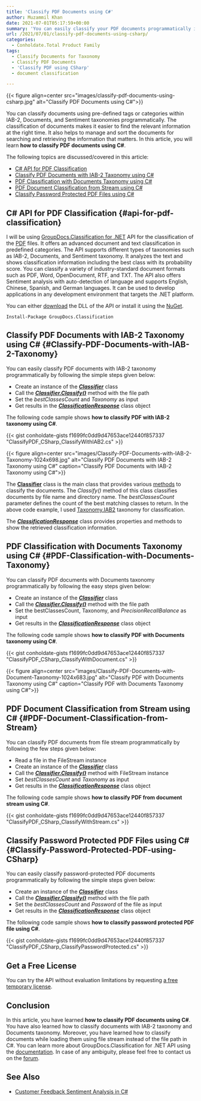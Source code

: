 ```yaml
---
title: 'Classify PDF Documents using C#'
author: Muzammil Khan
date: 2021-07-01T05:17:59+00:00
summary: 'You can easily classify your PDF documents programmatically in .NET applications. This article will be focusing on **how to classify PDF documents using C#**.'
url: /2021/07/01/classify-pdf-documents-using-csharp/
categories:
  - Conholdate.Total Product Family
tags:
  - Classify Documents for Taxonomy
  - Classify PDF Documents
  - 'Classify PDF using CSharp'
  - document classification

---
```



{{< figure align=center src="images/classify-pdf-documents-using-csharp.jpg" alt="Classify PDF Documents using C#">}}
 

You can classify documents using pre-defined tags or categories within IAB-2, Documents, and Sentiment taxonomies programmatically. The classification of documents makes it easier to find the relevant information at the right time. It also helps to manage and sort the documents for searching and retrieving the information that matters. In this article, you will learn **how to classify PDF documents using C#**.

The following topics are discussed/covered in this article:

  * [C# API for PDF Classification][2]
  * [Classify PDF Documents with IAB-2 Taxonomy using C#][3]
  * [PDF Classification with Documents Taxonomy using C#][4]
  * [PDF Document Classification from Stream using C#][5]
  * [Classify Password Protected PDF Files using C#][6]

## C# API for PDF Classification {#api-for-pdf-classification}

I will be using [GroupDocs.Classification for .NET][7] API for the classification of the [PDF][8] files. It offers an advanced document and text classification ‎in predefined categories. The API supports different types of taxonomies such as IAB-2, Documents, and Sentiment taxonomy. It analyzes the text and shows classification information including the best class with its probability score. You can classify a variety of industry-standard document formats such as PDF, Word, OpenDocument, RTF, and TXT. The API also offers Sentiment analysis with auto-detection of language and supports English, Chinese, Spanish, and German languages. It can be used to develop applications in any development environment that targets the .NET platform.

You can either [download][9] the DLL of the API or install it using the [NuGet][10].

```
Install-Package GroupDocs.Classification
```

## Classify PDF Documents with IAB-2 Taxonomy using C# {#Classify-PDF-Documents-with-IAB-2-Taxonomy}

You can easily classify PDF documents with IAB-2 taxonomy programmatically by following the simple steps given below:

  * Create an instance of the _[**Classifier**][11]_ class
  * Call the _[**Classifier.Classify()**][12]_ method with the file path
  * Set the _bestClassesCount_ and _Taxonomy_ as input
  * Get results in the _**[ClassificationResponse][13]**_ class object

The following code sample shows **how to classify PDF with IAB-2 taxonomy using C#**.

{{< gist conholdate-gists f1699fc0dd9d47653ace12440f857337 "ClassifyPDF_CSharp_ClassifyWithIAB2.cs" >}}

{{< figure align=center src="images/Classify-PDF-Documents-with-IAB-2-Taxonomy-1024x698.jpg" alt="Classify PDF Documents with IAB-2 Taxonomy using C#" caption="Classify PDF Documents with IAB-2 Taxonomy using C#">}}
 

The **[Classifier][11]** class is the main class that provides various [methods][15] to classify the documents. The _Classify()_ method of this class classifies documents by file name and directory name. The _bestClassesCount_ parameter defines the count of the best matching classes to return. In the above code example, I used [Taxonomy.IAB2][16] taxonomy for classification. 

The _**[ClassificationResponse][13]**_ class provides properties and methods to show the retrieved classification information.

## PDF Classification with Documents Taxonomy using C# {#PDF-Classification-with-Documents-Taxonomy}

You can classify PDF documents with Documents taxonomy programmatically by following the easy steps given below:

  * Create an instance of the _[**Classifier**][11]_ class
  * Call the _[**Classifier.Classify()**][12]_ method with the file path
  * Set the bestClassesCount, Taxonomy, and _PrecisionRecallBalance_ as input
  * Get results in the _**[ClassificationResponse][13]**_ class object

The following code sample shows **how to classify PDF with Documents taxonomy using C#**.

{{< gist conholdate-gists f1699fc0dd9d47653ace12440f857337 "ClassifyPDF_CSharp_ClassifyWithDocument.cs" >}}

{{< figure align=center src="images/Classify-PDF-Documents-with-Document-Taxonomy-1024x683.jpg" alt="Classify PDF with Documents Taxonomy using C#" caption="Classify PDF with Documents Taxonomy using C#">}}
 

## PDF Document Classification from Stream using C# {#PDF-Document-Classification-from-Stream}

You can classify PDF documents from file stream programmatically by following the few steps given below:

  * Read a file in the FileStream instance
  * Create an instance of the _[**Classifier**][11]_ class
  * Call the _[**Classifier.Classify()**][18]_ method with FileStream instance
  * Set _bestClassesCount_ and _Taxonomy_ as input
  * Get results in the _**[ClassificationResponse][13]**_ class object

The following code sample shows **how to classify PDF from document stream using C#**.

{{< gist conholdate-gists f1699fc0dd9d47653ace12440f857337 "ClassifyPDF_CSharp_ClassifyWithStream.cs" >}}

## Classify Password Protected PDF Files using C# {#Classify-Password-Protected-PDF-using-CSharp}

You can easily classify password-protected PDF documents programmatically by following the simple steps given below:

  * Create an instance of the _[**Classifier**][11]_ class
  * Call the _[**Classifier.Classify()**][12]_ method with the file path
  * Set the _bestClassesCount_ and _Password_ of the file as input
  * Get results in the _**[ClassificationResponse][13]**_ class object

The following code sample shows **how to classify password protected PDF file using C#**.

{{< gist conholdate-gists f1699fc0dd9d47653ace12440f857337 "ClassifyPDF_CSharp_ClassifyPasswordProtected.cs" >}}

## Get a Free License

You can try the API without evaluation limitations by requesting [a free temporary license][19].

## Conclusion

In this article, you have learned **how to classify PDF documents using C#**. You have also learned how to classify documents with IAB-2 taxonomy and Documents taxonomy. Moreover, you have learned how to classify documents while loading them using file stream instead of the file path in C#. You can learn more about GroupDocs.Classification for .NET API using the [documentation][20]. In case of any ambiguity, please feel free to contact us on the [forum][21].

## See Also

  * [Customer Feedback Sentiment Analysis in C#][22]

 [1]: https://blog.conholdate.com/wp-content/uploads/sites/27/2021/06/classify-pdf-documents-using-csharp.jpg
 [2]: #api-for-pdf-classification
 [3]: #Classify-PDF-Documents-with-IAB-2-Taxonomy
 [4]: #PDF-Classification-with-Documents-Taxonomy
 [5]: #PDF-Document-Classification-from-Stream
 [6]: #Classify-Password-Protected-PDF-using-CSharp
 [7]: https://products.groupdocs.com/classification/net
 [8]: https://docs.fileformat.com/pdf
 [9]: https://downloads.groupdocs.com/classification/net
 [10]: https://www.nuget.org/packages/GroupDocs.Classification
 [11]: https://apireference.groupdocs.com/classification/net/groupdocs.classification/classifier
 [12]: https://apireference.groupdocs.com/classification/net/groupdocs.classification.classifier/classify/methods/2
 [13]: https://apireference.groupdocs.com/classification/net/groupdocs.classification.dto/classificationresponse
 [14]: https://blog.conholdate.com/wp-content/uploads/sites/27/2021/06/Classify-PDF-Documents-with-IAB-2-Taxonomy.jpg
 [15]: https://apireference.groupdocs.com/classification/net/groupdocs.classification/classifier/methods/index
 [16]: https://docs.groupdocs.com/classification/net/taxonomies/#iab-2-taxonomy
 [17]: https://blog.conholdate.com/wp-content/uploads/sites/27/2021/06/Classify-PDF-Documents-with-Document-Taxonomy.jpg
 [18]: https://apireference.groupdocs.com/classification/net/groupdocs.classification/classifier/methods/classify
 [19]: https://purchase.groupdocs.com/temporary-license
 [20]: https://docs.groupdocs.com/classification/net/
 [21]: https://forum.groupdocs.com/c/classification/
 [22]: https://blog.groupdocs.com/2020/06/17/classify-customers-feedback-using-sentiment-analysis-in-csharp/







